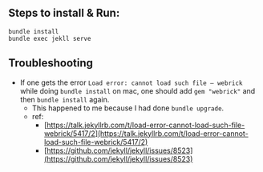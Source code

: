 ## Steps to install & Run:

```
bundle install
bundle exec jekll serve
```

## Troubleshooting

- If one gets the error `Load error: cannot load such file – webrick` while doing `bundle install` on mac, one should add `gem "webrick"` and then `bundle install` again.
  - This happened to me because I had done `bundle upgrade`.
  - ref:
    - [https://talk.jekyllrb.com/t/load-error-cannot-load-such-file-webrick/5417/2](https://talk.jekyllrb.com/t/load-error-cannot-load-such-file-webrick/5417/2)
    - [https://github.com/jekyll/jekyll/issues/8523](https://github.com/jekyll/jekyll/issues/8523)